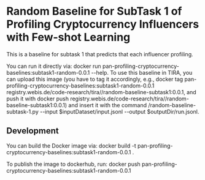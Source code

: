 # Random Baseline for SubTask 1 of Profiling Cryptocurrency Influencers with Few-shot Learning
This is a baseline for subtask 1 that predicts that each influencer profiling.

You can run it directly via: docker run pan-profiling-cryptocurrency-baselines:subtask1-random-0.0.1 --help. To use this baseline in TIRA, you can upload this image (you have to tag it accordingly, e.g., docker tag pan-profiling-cryptocurrency-baselines:subtask1-random-0.0.1  registry.webis.de/code-research/tira/<YOUR-USER-NAME>/random-baseline-subtask1:0.0.1, and push it with docker push registry.webis.de/code-research/tira/<YOUR-USER-NAME>/random-baseline-subtask1:0.0.1) and insert it with the command /random-baseline-subtask-1.py --input $inputDataset/input.jsonl --output $outputDir/run.jsonl.

## Development
You can build the Docker image via: docker build -t pan-profiling-cryptocurrency-baselines:subtask1-random-0.0.1 .

To publish the image to dockerhub, run: docker push pan-profiling-cryptocurrency-baselines:subtask1-random-0.0.1
